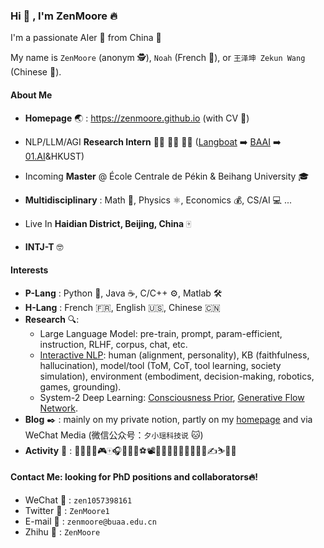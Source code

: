 ### Hi 👏 , I'm ZenMoore 🔥

I'm a passionate AIer :robot: from China :lantern:

My name is `ZenMoore` (anonym :detective:), `Noah` (French :chicken:), or `王泽坤 Zekun Wang` (Chinese :dragon:).

#### About Me

- **Homepage** :earth_asia: : https://zenmoore.github.io (with CV :ocean:)

- NLP/LLM/AGI **Research Intern** :man_scientist: :man_technologist: :man_student: ([Langboat](http://en.langboat.com/) :arrow_right: [BAAI](https://www.baai.ac.cn/english.html) :arrow_right: [01.AI](https://01.ai/)&HKUST)
- Incoming **Master** @ École Centrale de Pékin & Beihang University :mortar_board:
- **Multidisciplinary** : Math :triangular_ruler:, Physics :atom_symbol:, Economics :moneybag:, CS/AI :computer: ...
- Live In **Haidian District, Beijing, China** :mahjong:
- **INTJ-T** 🤓

#### Interests

- **P-Lang** : Python :snake:, Java :coffee:, C/C++ :gear:, Matlab :hammer_and_wrench:
- **H-Lang** : French :fr:, English :us:, Chinese :cn:
- **Research** :mag::  
  - Large Language Model: pre-train, prompt, param-efficient, instruction, RLHF, corpus, chat, etc.
  - [Interactive NLP](https://arxiv.org/pdf/2305.13246.pdf): human (alignment, personality), KB (faithfulness, hallucination), model/tool (ToM, CoT, tool learning, society simulation), environment (embodiment, decision-making, robotics, games, grounding).
  - System-2 Deep Learning: [Consciousness Prior](https://arxiv.org/abs/1709.08568), [Generative Flow Network](https://arxiv.org/abs/2111.09266).
- **Blog** :black_nib: : mainly on my private notion, partly on my [homepage](https://zenmoore.github.io) and via WeChat Media (微信公众号：`夕小瑶科技说` :cat:)
- **Activity** :rainbow: : 🏸🎾🥋🥊🎮🀄🎧🏏🎱🏐⚽📽📖🚴‍♂️🏊‍♀️🏃‍♂️🧗‍♂️✍⛷🧠🏹

#### Contact Me: looking for PhD positions and collaborators🔥!

- WeChat :green_heart: : `zen1057398161`
- Twitter :blue_heart: : `ZenMoore1`
- E-mail :yellow_heart: : `zenmoore@buaa.edu.cn`
- Zhihu :large_blue_diamond: : `ZenMoore`
